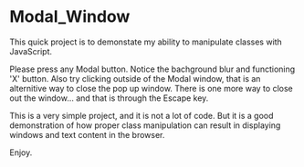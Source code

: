 # Modal_Window

This quick project is to demonstate my ability to manipulate classes with JavaScript.

Please press any Modal button. Notice the bachground blur and functioning 'X' button. Also try clicking outside of the Modal window, that is an alternitive way to close the pop up window. There is one more way to close out the window... and that is through the Escape key.

This is a very simple project, and it is not a lot of code. But it is a good demonstration of how proper class manipulation can result in displaying windows and text content in the browser.

Enjoy.
